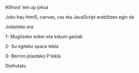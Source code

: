 #Shoot 'em up jokoa

Joko hau html5, canvas, css eta JavaScript erabiltzen egin da

Jolasteko era

1- Mugitzeko ezker eta eskuin geziak

2- Su egiteko space tekla

3- Berriro jolasteko P tekla

Disfrutatu
